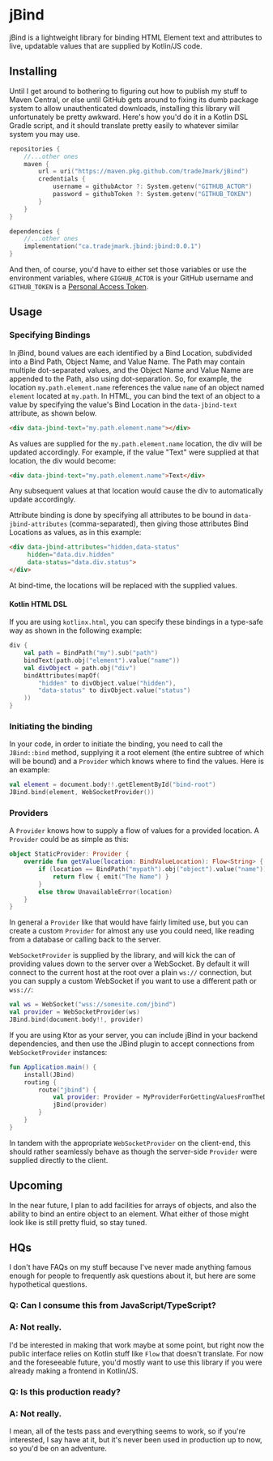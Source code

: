 # jBind
jBind is a lightweight library for binding HTML Element
text and attributes to live, updatable values that are
supplied by Kotlin/JS code.
## Installing
Until I get around to bothering to figuring out how to publish
my stuff to Maven Central, or else until GitHub gets around to
fixing its dumb package system to allow unauthenticated
downloads, installing this library will unfortunately be pretty
awkward. Here's how you'd do it in a Kotlin DSL Gradle script,
and it should translate pretty easily to whatever similar
system you may use.
```kotlin
repositories {
    //...other ones
    maven {
        url = uri("https://maven.pkg.github.com/tradeJmark/jBind")
        credentials {
            username = githubActor ?: System.getenv("GITHUB_ACTOR")
            password = githubToken ?: System.getenv("GITHUB_TOKEN")
        }
    }
}

dependencies {
    //...other ones
    implementation("ca.tradejmark.jbind:jbind:0.0.1")
}
```
And then, of course, you'd have to either set those variables
or use the environment variables, where `GIGHUB_ACTOR` is your
GitHub username and `GITHUB_TOKEN` is a [Personal Access Token](https://docs.github.com/en/authentication/keeping-your-account-and-data-secure/creating-a-personal-access-token).

## Usage
### Specifying Bindings
In jBind, bound values are each identified by a Bind Location,
subdivided into a Bind Path, Object Name, and Value Name.
The Path may contain multiple dot-separated values, and
the Object Name and Value Name are appended to the Path, also
using dot-separation. So, for example, the location `my.path.element.name`
references the value `name` of an object named `element` located
at `my.path`. In HTML, you can bind the text of an object to a
value by specifying the value's Bind Location in the `data-jbind-text`
attribute, as shown below.
```html
<div data-jbind-text="my.path.element.name"></div>
```
As values are supplied for the `my.path.element.name` location,
the div will be updated accordingly. For example, if the value
"Text" were supplied at that location, the div would become:
```html
<div data-jbind-text="my.path.element.name">Text</div>
```
Any subsequent values at that location would cause the div to
automatically update accordingly.

Attribute binding is done by specifying all attributes to be
bound in `data-jbind-attributes` (comma-separated), then 
giving those attributes Bind Locations as values, as in this
example:
```html
<div data-jbind-attributes="hidden,data-status" 
     hidden="data.div.hidden" 
     data-status="data.div.status">
</div>
```
At bind-time, the locations will be replaced with the supplied values.

#### Kotlin HTML DSL
If you are using `kotlinx.html`, you can specify these bindings
in a type-safe way as shown in the following example:
```kotlin
div {
    val path = BindPath("my").sub("path")
    bindText(path.obj("element").value("name"))
    val divObject = path.obj("div")
    bindAttributes(mapOf(
        "hidden" to divObject.value("hidden"),
        "data-status" to divObject.value("status")
    ))
}
```
### Initiating the binding
In your code, in order to initiate the binding, you need to call
the `JBind::bind` method, supplying it a root element (the
entire subtree of which will be bound) and a `Provider`
which knows where to find the values. Here is an example:
```kotlin
val element = document.body!!.getElementById("bind-root")
JBind.bind(element, WebSocketProvider())
```
### Providers
A `Provider` knows how to supply a flow of values for a provided
location. A `Provider` could be as simple as this:
```kotlin
object StaticProvider: Provider {
    override fun getValue(location: BindValueLocation): Flow<String> {
        if (location == BindPath("mypath").obj("object").value("name")) {
            return flow { emit("The Name") }
        }
        else throw UnavailableError(location)
    }
}
```
In general a `Provider` like that would have fairly limited use,
but you can create a custom `Provider` for almost any use you
could need, like reading from a database or calling back to the 
server. 

`WebSocketProvider` is supplied by the library, and will
kick the can of providing values down to the server over a
WebSocket. By default it will connect to the current host at the
root over a plain `ws://` connection, but you can supply a custom
WebSocket if you want to use a different path or `wss://`:
```kotlin
val ws = WebSocket("wss://somesite.com/jbind")
val provider = WebSocketProvider(ws)
JBind.bind(document.body!!, provider)
```
If you are using Ktor as your server, you can include jBind in
your backend dependencies, and then use the JBind plugin to
accept connections from `WebSocketProvider` instances:
```kotlin
fun Application.main() {
    install(JBind)
    routing {
        route("jbind") {
            val provider: Provider = MyProviderForGettingValuesFromTheDBOrWhatever()
            jBind(provider)
        }
    }
}
```
In tandem with the appropriate `WebSocketProvider` on the
client-end, this should rather seamlessly behave as though
the server-side `Provider` were supplied directly to the client.

## Upcoming
In the near future, I plan to add facilities for arrays of objects,
and also the ability to bind an entire object to an element.
What either of those might look like is still pretty fluid, so
stay tuned.

## HQs
I don't have FAQs on my stuff because I've never made anything
famous enough for people to frequently ask questions about it, but
here are some hypothetical questions.
### Q: Can I consume this from JavaScript/TypeScript?
### A: Not really.
I'd be interested in making that work maybe at some point,
but right now the public interface relies on Kotlin stuff
like `Flow` that doesn't translate. For now and the 
foreseeable future, you'd mostly want to use this library
if you were already making a frontend in Kotlin/JS.
### Q: Is this production ready?
### A: Not really.
I mean, all of the tests pass and everything seems to work,
so if you're interested, I say have at it, but it's never
been used in production up to now, so you'd be on an
adventure.